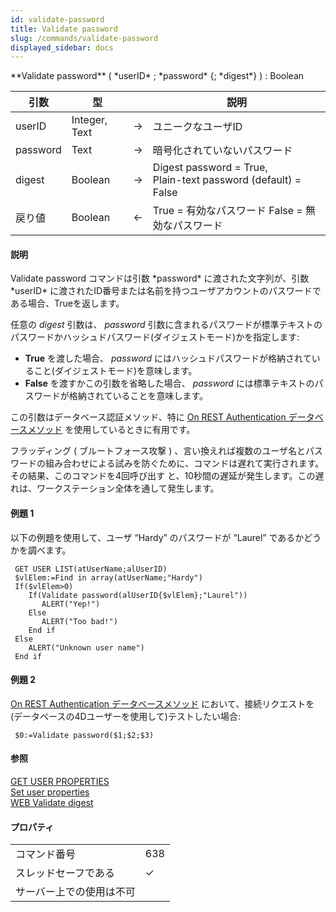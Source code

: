 ```yaml
---
id: validate-password
title: Validate password
slug: /commands/validate-password
displayed_sidebar: docs
---
```


<!--REF #_command_.Validate password.Syntax-->**Validate password** ( *userID* ; *password* {; *digest*} ) : Boolean<!-- END REF-->
<!--REF #_command_.Validate password.Params-->
| 引数 | 型 |  | 説明 |
| --- | --- | --- | --- |
| userID | Integer, Text | &#8594;  | ユニークなユーザID |
| password | Text | &#8594;  | 暗号化されていないパスワード |
| digest | Boolean | &#8594;  | Digest password = True, <br/>Plain-text password (default) = False |
| 戻り値 | Boolean | &#8592; | True = 有効なパスワード False = 無効なパスワード |

<!-- END REF-->

#### 説明 

<!--REF #_command_.Validate password.Summary-->Validate password コマンドは引数 *password* に渡された文字列が、引数 *userID* に渡されたID番号または名前を持つユーザアカウントのパスワードである場合、Trueを返します。<!-- END REF--> 

任意の *digest* 引数は、 *password* 引数に含まれるパスワードが標準テキストのパスワードかハッシュドパスワード(ダイジェストモード)かを指定します:

* **True** を渡した場合、 *password* にはハッシュドパスワードが格納されていること(ダイジェストモード)を意味します。
* **False** を渡すかこの引数を省略した場合、 *password* には標準テキストのパスワードが格納されていることを意味します。

この引数はデータベース認証メソッド、特に [On REST Authentication データベースメソッド](on-rest-authentication-database-method.md) を使用しているときに有用です。

フラッディング ( ブルートフォース攻撃 ) 、言い換えれば複数のユーザ名とパスワードの組み合わせによる試みを防ぐために、コマンドは遅れて実行されます。その結果、このコマンドを4回呼び出す と、10秒間の遅延が発生します。この遅れは、ワークステーション全体を通して発生します。

#### 例題 1 

以下の例題を使用して、ユーザ “Hardy” のパスワードが “Laurel” であるかどうかを調べます。

```4d
 GET USER LIST(atUserName;alUserID)
 $vlElem:=Find in array(atUserName;"Hardy")
 If($vlElem>0)
    If(Validate password(alUserID{$vlElem};"Laurel"))
       ALERT("Yep!")
    Else
       ALERT("Too bad!")
    End if
 Else
    ALERT("Unknown user name")
 End if
```

#### 例題 2 

[On REST Authentication データベースメソッド](on-rest-authentication-database-method.md) において、接続リクエストを(データベースの4Dユーザーを使用して)テストしたい場合:

```4d
 $0:=Validate password($1;$2;$3)
```

#### 参照 

[GET USER PROPERTIES](get-user-properties.md)  
[Set user properties](set-user-properties.md)  
[WEB Validate digest](web-validate-digest.md)  

#### プロパティ
|  |  |
| --- | --- |
| コマンド番号 | 638 |
| スレッドセーフである | &check; |
| サーバー上での使用は不可 ||


